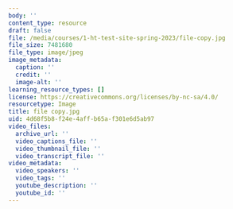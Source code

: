 ```yaml
---
body: ''
content_type: resource
draft: false
file: /media/courses/1-ht-test-site-spring-2023/file-copy.jpg
file_size: 7481680
file_type: image/jpeg
image_metadata:
  caption: ''
  credit: ''
  image-alt: ''
learning_resource_types: []
license: https://creativecommons.org/licenses/by-nc-sa/4.0/
resourcetype: Image
title: file copy.jpg
uid: 4d68f5b8-f24e-4aff-b65a-f301e6d5ab97
video_files:
  archive_url: ''
  video_captions_file: ''
  video_thumbnail_file: ''
  video_transcript_file: ''
video_metadata:
  video_speakers: ''
  video_tags: ''
  youtube_description: ''
  youtube_id: ''
---
```

